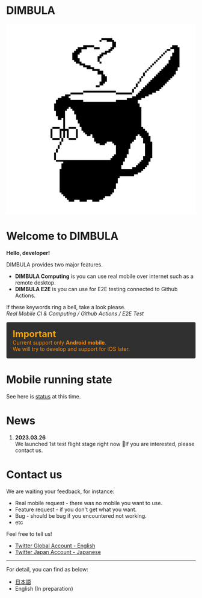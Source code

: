 <meta name="slack-app-id" content="A04TTVBSK6J">

# DIMBULA

![icon.png](assets/image/icon.png)

# Welcome to DIMBULA

**Hello, developer!**

DIMBULA provides two major features.

- **DIMBULA Computing** is you can use real mobile over internet such as a remote desktop.
- **DIMBULA E2E** is you can use for E2E testing connected to Github Actions.

If these keywords ring a bell, take a look please.  
*Real Mobile CI & Computing / Github Actions / E2E Test*

<div style="background-color: rgb(48, 48, 48); border: 1px solid gray; padding: 16px; border-radius: 4px; color: darkorange;">
<div style="color: orange; font-weight: bold; font-size: 1.5rem;">Important</div>
Current support only <b>Android mobile</b>.<br/>
We will try to develop and support for iOS later.
</div>

# Mobile running state
See here is [status](https://dimbula-web.kunimasu.com/support/devices) at this time.

# News 
1. <b>2023.03.26</b><br/>We launched 1st test flight stage right now 🎉If you are interested, please contact us.

# Contact us
We are waiting your feedback, for instance:
* Real mobile request - there was no mobile you want to use.
* Feature request - if you don't get what you want.
* Bug - should be bug if you encountered not working.
* etc

Feel free to tell us!
* [Twitter Global Account - English](https://twitter.com/dimbula_dev)
* [Twitter Japan Account - Japanese](https://twitter.com/__kunimasu__)

---

For detail, you can find as below:
* [日本語](./pages/ja/README.md)
* English (In preparation)
